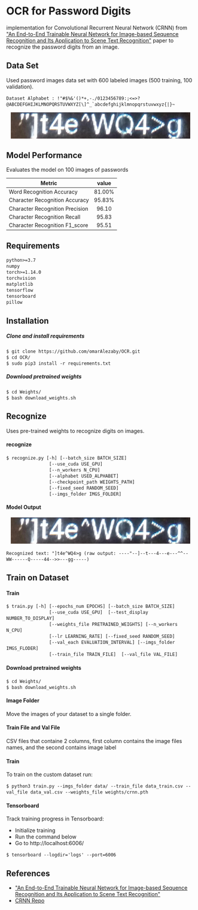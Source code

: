 
# OCR for Password Digits
implementation for Convolutional Recurrent Neural Network (CRNN) from ["An End-to-End Trainable Neural Network for Image-based Sequence Recognition and Its Application to Scene Text Recognition"](https://arxiv.org/abs/1507.05717) paper to recognize the password digits from an image.

## Data Set 
Used password images data set with 600 labeled images (500 training, 100 validation).
```
Dataset Alphabet : !"#$%&'()*+,-./0123456789:;<=>?@ABCDEFGHIJKLMNOPQRSTUVWXYZ[\]^_`abcdefghijklmnopqrstuvwxyz{|}~
```

<p align="center"><img src="assets/IMG_20190423_162858.jpg" width="480"\></p>

## Model Performance
Evaluates the model on 100 images of passwords 

| Metric                         | value |
| -------------------------------|:-----:|
| Word Recognition Accuracy      | 81.00%|
| Character Recognition Accuracy | 95.83%|
| Character Recognition Precision| 96.10 |
| Character Recognition Recall   | 95.83 |
| Character Recognition F1_score | 95.51 |

## Requirements
```
python>=3.7
numpy
torch>=1.14.0
torchvision
matplotlib
tensorflow
tensorboard
pillow
```

## Installation
##### Clone and install requirements
    $ git clone https://github.com/omarAlezaby/OCR.git
    $ cd OCR/
    $ sudo pip3 install -r requirements.txt

##### Download pretrained weights
    $ cd Weights/
    $ bash download_weights.sh

## Recognize
Uses pre-trained weights to recognize digits on images.
#### recognize
```
$ recognize.py [-h] [--batch_size BATCH_SIZE]
                [--use_cuda USE_GPU] 
                [--n_workers N_CPU]
                [--alphabet USED_ALPHABET]
                [--checkpoint_path WEIGHTS_PATH]
                [--fixed_seed RANDOM_SEED]
                [--imgs_folder IMGS_FOLDER]
```
#### Model Output
<p align="center"><img src="assets/IMG_20190423_162858.jpg" width="480"\></p>

```
Recognized text: "]t4e^WQ4>g (raw output: ----"--]--t---4---e---^^--WW------Q-----44-->>---gg-----)
```
## Train on Dataset

#### Train
```
$ train.py [-h] [--epochs_num EPOCHS] [--batch_size BATCH_SIZE]
                [--use_cuda USE_GPU]  [--test_display NUMBER_TO_DISPLAY]
                [--weights_file PRETRAINED_WEIGHTS] [--n_workers N_CPU]
                [--lr LEARNING_RATE] [--fixed_seed RANDOM_SEED]
                [--val_each EVALUATION_INTERVAL] [--imgs_folder IMGS_FLODER]
                [--train_file TRAIN_FILE]  [--val_file VAL_FILE]
```
#### Download pretrained weights
    $ cd Weights/
    $ bash download_weights.sh
    
#### Image Folder
Move the images of your dataset to a single folder.

#### Train File and Val File
CSV files that containe 2 columns, first column contains the image files names, and the second contains image label 

#### Train
To train on the custom dataset run:
```
$ python3 train.py --imgs_folder data/ --train_file data_train.csv --val_file data_val.csv --weights_file weights/crnn.pth
```

#### Tensorboard
Track training progress in Tensorboard:
* Initialize training
* Run the command below
* Go to http://localhost:6006/

```
$ tensorboard --logdir='logs' --port=6006
```

## References
- ["An End-to-End Trainable Neural Network for Image-based Sequence Recognition and Its Application to Scene Text Recognition"](https://arxiv.org/abs/1507.05717) 
-  [CRNN Repo](https://github.com/bgshih/crnn)

